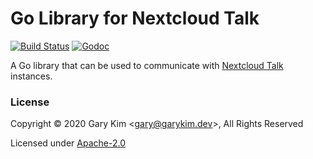 # Go Library for Nextcloud Talk

[![Build Status](https://ghdrone.garykim.dev/api/badges/gary-kim/go-nc-talk/status.svg)](https://ghdrone.garykim.dev/gary-kim/go-nc-talk)
[![Godoc](https://img.shields.io/badge/godoc-gomod.garykim.dev%2Fnc--talk-informational)](https://pkg.go.dev/gomod.garykim.dev/nc-talk)

A Go library that can be used to communicate with [Nextcloud Talk](https://github.com/nextcloud/spreed) instances.

### License

Copyright © 2020 Gary Kim &lt;<gary@garykim.dev>&gt;, All Rights Reserved

Licensed under [Apache-2.0](LICENSE)
